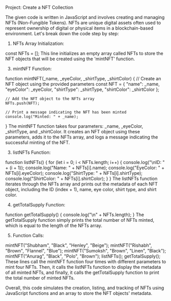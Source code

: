 Project: Create a NFT Collection

The given code is written in JavaScript and involves creating and managing NFTs (Non-Fungible Tokens). NFTs are unique digital assets often used to represent ownership of digital or physical items in a blockchain-based environment. Let's break down the code step by step:

1. NFTs Array Initialization:
   
const NFTs = [];
This line initializes an empty array called NFTs to store the NFT objects that will be created using the 'mintNFT' function.

3. mintNFT Function:
   
function mintNFT(_name, _eyeColor, _shirtType, _shirtColor) {
    // Create an NFT object using the provided parameters
    const NFT = {
        "name": _name,
        "eyeColor": _eyeColor,
        "shirtType": _shirtType,
        "shirtColor": _shirtColor
    };

    // Add the NFT object to the NFTs array
    NFTs.push(NFT);

    // Print a message indicating the NFT has been minted
    console.log("Minted: " + _name);
}
The mintNFT function takes four parameters: _name, _eyeColor, _shirtType, and _shirtColor. It creates an NFT object using these parameters, adds it to the NFTs array, and logs a message indicating the successful minting of the NFT.

3. listNFTs Function:
   
function listNFTs() {
    for (let i = 0; i < NFTs.length; i++) {
        console.log("\nID: " + (i + 1));
        console.log("Name: " + NFTs[i].name);
        console.log("EyeColor: " + NFTs[i].eyeColor);
        console.log("ShirtType: " + NFTs[i].shirtType);
        console.log("ShirtColor: " + NFTs[i].shirtColor);
    }
}
The listNFTs function iterates through the NFTs array and prints out the metadata of each NFT object, including the ID (index + 1), name, eye color, shirt type, and shirt color.

4. getTotalSupply Function:

function getTotalSupply() {
    console.log("\n" + NFTs.length);
}
The getTotalSupply function simply prints the total number of NFTs minted, which is equal to the length of the NFTs array.

5. Function Calls:

mintNFT("Shubham", "Black", "Henley", "Beige");
mintNFT("Rishabh", "Brown", "Flannel", "Blue");
mintNFT("Sumoksh", "Brown", "Linen", "Black");
mintNFT("Anurag", "Black", "Polo", "Brown");
listNFTs();
getTotalSupply();
These lines call the mintNFT function four times with different parameters to mint four NFTs. Then, it calls the listNFTs function to display the metadata of all minted NFTs, and finally, it calls the getTotalSupply function to print the total number of minted NFTs.

Overall, this code simulates the creation, listing, and tracking of NFTs using JavaScript functions and an array to store the NFT objects' metadata.
